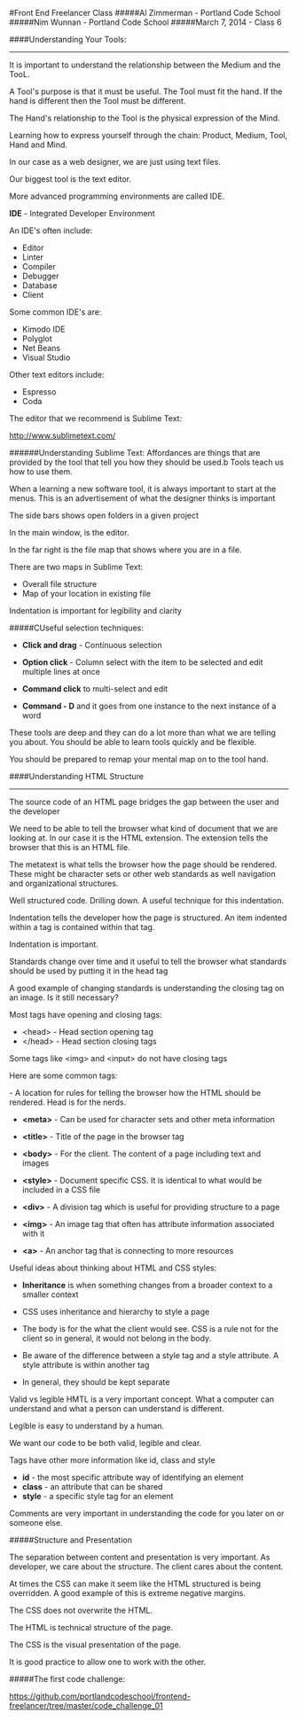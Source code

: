 #Front End Freelancer Class
#####Al Zimmerman - Portland Code School
#####Nim Wunnan - Portland Code School
#####March 7, 2014 - Class 6

####Understanding Your Tools:
____________________________________________________________________________

It is important to understand the relationship between the Medium and the TooL.

A Tool's purpose is that it must be useful. The Tool must fit the hand.  If the hand is different then the Tool must be different.

The Hand's relationship to the Tool is the physical expression of the Mind.

Learning how to express yourself through the chain: Product, Medium, Tool, Hand and Mind.

In our case as a web designer, we are just using text files.

Our biggest tool is the text editor.

More advanced programming environments are called IDE.

**IDE** - Integrated Developer Environment

An IDE's often include:

* Editor
* Linter
* Compiler
* Debugger
* Database
* Client

Some common IDE's are:

* Kimodo IDE
* Polyglot
* Net Beans
* Visual Studio

Other text editors include:

* Espresso
* Coda

The editor that we recommend is Sublime Text:

http://www.sublimetext.com/

######Understanding Sublime Text:
Affordances are things that are provided by the tool that tell you how they should be used.b Tools teach us how to use them.

When a learning a new software tool, it is always important to start at the menus.  This is an advertisement of what the designer thinks is important


The side bars shows open folders in a given project

In the main window, is the editor.

In the far right is the file map that shows where you are in a file.

There are two maps in Sublime Text:

* Overall file structure
* Map of your location in existing file

Indentation is important for legibility and clarity


#####CUseful selection techniques:
* **Click and drag** - Continuous selection 

* **Option click** - Column select with the item to be selected and edit multiple lines at once

* **Command click** to multi-select and edit

* **Command - D** and it goes from one instance to the next instance of a word


These tools are deep and they can do a lot more than what we are telling you about. You should be able to learn tools quickly and be flexible.


You should be prepared to remap your mental map on to the tool hand.




####Understanding HTML Structure
____________________________________________________________________________


The source code of an HTML page bridges the gap between the user and the developer

We need to be able to tell the browser what kind of document that we are looking at.  In our case it is the HTML extension. The extension tells the browser that this is an HTML file.

The metatext is what tells the browser how the page should be rendered.  These might be character sets or other web standards as well navigation and organizational structures. 

Well structured code.  Drilling down. A useful technique for this indentation.

Indentation tells the developer how the page is structured.  An item indented within a tag is contained within that tag.

Indentation is important.

Standards change over time and it useful to tell the browser what standards should be used by putting it in the head tag 

A good example of changing standards is understanding the closing tag on an image.  Is it still necessary?

Most tags have opening and closing tags:

* \<head> - Head section opening tag
* \</head> - Head section closing tags

Some tags like \<img> and \<input> do not have closing tags

Here are some common tags:
<head> - A location for rules for telling the browser how the HTML should be rendered. Head is for the nerds.

* **\<meta>** - Can be used for character sets and other meta information

* **\<title>** - Title of the page in the browser tag

* **\<body>** - For the client.  The content of a page including text and images

* **\<style>** - Document specific CSS.  It is identical to what would be included in a CSS file

* **\<div>** - A division tag which is useful for providing structure to a page

* **\<img>** - An image tag that often has attribute information associated with it

* **\<a>** - An anchor tag that is connecting to more resources

Useful ideas about thinking about HTML and CSS styles:

* **Inheritance**  is when something changes from a broader context to a smaller context

* CSS uses inheritance and hierarchy to style a page
* The body is for the what the client would see.  CSS is a rule not for the client so in general, it would not belong in the body.
* Be aware of the difference between a style tag and a style attribute. A style attribute is within another tag
* In general, they should be kept separate

Valid vs legible HMTL is a very important concept. What a computer can understand and what a person can understand is different.

Legible is easy to understand by a human.  

We want our code to be both valid, legible and clear.

Tags have other more information like id, class and style

* **id** - the most specific attribute way of identifying an element
* **class** - an attribute that can be shared
* **style** - a specific style tag for an element

Comments are very important in understanding the code for you later on or someone else.

#####Structure and Presentation

The separation between content and presentation is very important.  As developer, we care about the structure.  The client cares about the content.

At times the CSS can make it seem like the HTML structured is being overridden.  A good example of this is extreme negative margins.

The CSS does not overwrite the HTML.

The HTML is technical structure of the page.

The CSS is the visual presentation of the page.

It is good practice to allow one to work with the other.

#####The first code challenge:

https://github.com/portlandcodeschool/frontend-freelancer/tree/master/code_challenge_01




















